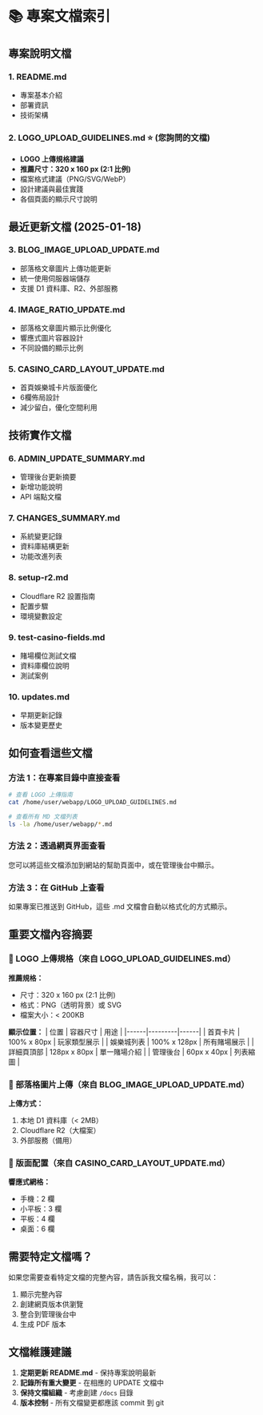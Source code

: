 # 📚 專案文檔索引

## 專案說明文檔

### 1. **README.md**
- 專案基本介紹
- 部署資訊
- 技術架構

### 2. **LOGO_UPLOAD_GUIDELINES.md** ⭐ (您詢問的文檔)
- **LOGO 上傳規格建議**
- **推薦尺寸：320 x 160 px (2:1 比例)**
- 檔案格式建議（PNG/SVG/WebP）
- 設計建議與最佳實踐
- 各個頁面的顯示尺寸說明

## 最近更新文檔 (2025-01-18)

### 3. **BLOG_IMAGE_UPLOAD_UPDATE.md**
- 部落格文章圖片上傳功能更新
- 統一使用伺服器端儲存
- 支援 D1 資料庫、R2、外部服務

### 4. **IMAGE_RATIO_UPDATE.md**
- 部落格文章圖片顯示比例優化
- 響應式圖片容器設計
- 不同設備的顯示比例

### 5. **CASINO_CARD_LAYOUT_UPDATE.md**
- 首頁娛樂城卡片版面優化
- 6欄佈局設計
- 減少留白，優化空間利用

## 技術實作文檔

### 6. **ADMIN_UPDATE_SUMMARY.md**
- 管理後台更新摘要
- 新增功能說明
- API 端點文檔

### 7. **CHANGES_SUMMARY.md**
- 系統變更記錄
- 資料庫結構更新
- 功能改進列表

### 8. **setup-r2.md**
- Cloudflare R2 設置指南
- 配置步驟
- 環境變數設定

### 9. **test-casino-fields.md**
- 賭場欄位測試文檔
- 資料庫欄位說明
- 測試案例

### 10. **updates.md**
- 早期更新記錄
- 版本變更歷史

## 如何查看這些文檔

### 方法 1：在專案目錄中直接查看
```bash
# 查看 LOGO 上傳指南
cat /home/user/webapp/LOGO_UPLOAD_GUIDELINES.md

# 查看所有 MD 文檔列表
ls -la /home/user/webapp/*.md
```

### 方法 2：透過網頁界面查看
您可以將這些文檔添加到網站的幫助頁面中，或在管理後台中顯示。

### 方法 3：在 GitHub 上查看
如果專案已推送到 GitHub，這些 .md 文檔會自動以格式化的方式顯示。

## 重要文檔內容摘要

### 📸 LOGO 上傳規格（來自 LOGO_UPLOAD_GUIDELINES.md）

**推薦規格：**
- 尺寸：320 x 160 px (2:1 比例)
- 格式：PNG（透明背景）或 SVG
- 檔案大小：< 200KB

**顯示位置：**
| 位置 | 容器尺寸 | 用途 |
|------|---------|------|
| 首頁卡片 | 100% x 80px | 玩家類型展示 |
| 娛樂城列表 | 100% x 128px | 所有賭場展示 |
| 詳細頁頂部 | 128px x 80px | 單一賭場介紹 |
| 管理後台 | 60px x 40px | 列表縮圖 |

### 📝 部落格圖片上傳（來自 BLOG_IMAGE_UPLOAD_UPDATE.md）

**上傳方式：**
1. 本地 D1 資料庫（< 2MB）
2. Cloudflare R2（大檔案）
3. 外部服務（備用）

### 🎨 版面配置（來自 CASINO_CARD_LAYOUT_UPDATE.md）

**響應式網格：**
- 手機：2 欄
- 小平板：3 欄
- 平板：4 欄
- 桌面：6 欄

## 需要特定文檔嗎？

如果您需要查看特定文檔的完整內容，請告訴我文檔名稱，我可以：
1. 顯示完整內容
2. 創建網頁版本供瀏覽
3. 整合到管理後台中
4. 生成 PDF 版本

## 文檔維護建議

1. **定期更新 README.md** - 保持專案說明最新
2. **記錄所有重大變更** - 在相應的 UPDATE 文檔中
3. **保持文檔組織** - 考慮創建 `/docs` 目錄
4. **版本控制** - 所有文檔變更都應該 commit 到 git